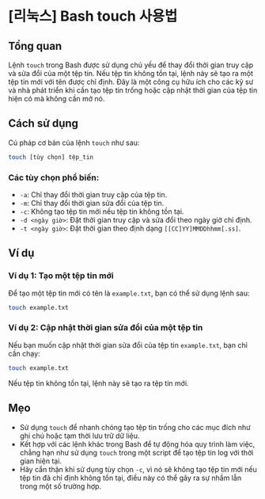 # [리눅스] Bash touch 사용법

## Tổng quan
Lệnh `touch` trong Bash được sử dụng chủ yếu để thay đổi thời gian truy cập và sửa đổi của một tệp tin. Nếu tệp tin không tồn tại, lệnh này sẽ tạo ra một tệp tin mới với tên được chỉ định. Đây là một công cụ hữu ích cho các kỹ sư và nhà phát triển khi cần tạo tệp tin trống hoặc cập nhật thời gian của tệp tin hiện có mà không cần mở nó.

## Cách sử dụng
Cú pháp cơ bản của lệnh `touch` như sau:

```bash
touch [tùy chọn] tệp_tin
```

### Các tùy chọn phổ biến:
- `-a`: Chỉ thay đổi thời gian truy cập của tệp tin.
- `-m`: Chỉ thay đổi thời gian sửa đổi của tệp tin.
- `-c`: Không tạo tệp tin mới nếu tệp tin không tồn tại.
- `-d <ngày giờ>`: Đặt thời gian truy cập và sửa đổi theo ngày giờ chỉ định.
- `-t <ngày giờ>`: Đặt thời gian theo định dạng `[[CC]YY]MMDDhhmm[.ss]`.

## Ví dụ
### Ví dụ 1: Tạo một tệp tin mới
Để tạo một tệp tin mới có tên là `example.txt`, bạn có thể sử dụng lệnh sau:

```bash
touch example.txt
```

### Ví dụ 2: Cập nhật thời gian sửa đổi của một tệp tin
Nếu bạn muốn cập nhật thời gian sửa đổi của tệp tin `example.txt`, bạn chỉ cần chạy:

```bash
touch example.txt
```

Nếu tệp tin không tồn tại, lệnh này sẽ tạo ra tệp tin mới.

## Mẹo
- Sử dụng `touch` để nhanh chóng tạo tệp tin trống cho các mục đích như ghi chú hoặc tạm thời lưu trữ dữ liệu.
- Kết hợp với các lệnh khác trong Bash để tự động hóa quy trình làm việc, chẳng hạn như sử dụng `touch` trong một script để tạo tệp tin log với thời gian hiện tại.
- Hãy cẩn thận khi sử dụng tùy chọn `-c`, vì nó sẽ không tạo tệp tin mới nếu tệp tin đã chỉ định không tồn tại, điều này có thể gây ra sự nhầm lẫn trong một số trường hợp.